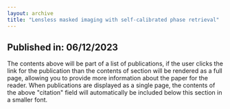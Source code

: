 ```yaml
---
layout: archive
title: "Lensless masked imaging with self-calibrated phase retrieval"
---
```


## Published in: 06/12/2023

The contents above will be part of a list of publications, if the user clicks the link for the publication than the contents of section will be rendered as a full page, allowing you to provide more information about the paper for the reader. When publications are displayed as a single page, the contents of the above "citation" field will automatically be included below this section in a smaller font.
